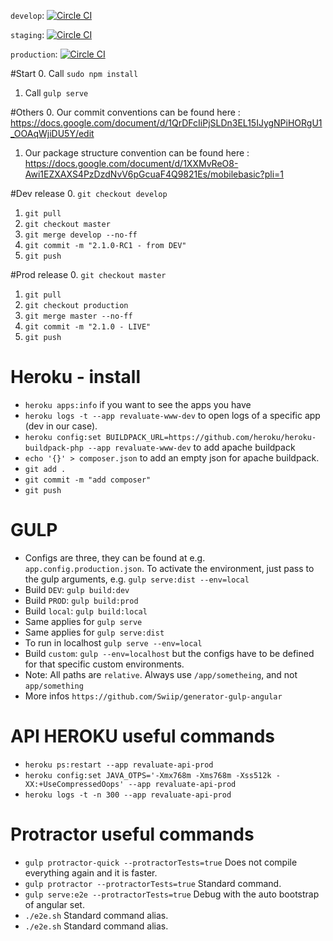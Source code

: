 `develop`: 
[![Circle CI](https://circleci.com/gh/sorinpantis/revaluate-web/tree/develop.svg?style=svg&circle-token=8c01bbe3030627e311149593f10daf9155b422d9)](https://circleci.com/gh/sorinpantis/revaluate-web/tree/develop)

`staging`: 
[![Circle CI](https://circleci.com/gh/sorinpantis/revaluate-web/tree/master.svg?style=svg&circle-token=8c01bbe3030627e311149593f10daf9155b422d9)](https://circleci.com/gh/sorinpantis/revaluate-web/tree/master)

`production`: 
[![Circle CI](https://circleci.com/gh/sorinpantis/revaluate-web/tree/production.svg?style=svg&circle-token=8c01bbe3030627e311149593f10daf9155b422d9)](https://circleci.com/gh/sorinpantis/revaluate-web/tree/production)

#Start
0. Call `sudo npm install`
1. Call `gulp serve`

#Others
0. Our commit conventions can be found here : https://docs.google.com/document/d/1QrDFcIiPjSLDn3EL15IJygNPiHORgU1_OOAqWjiDU5Y/edit
1. Our package structure convention can be found here : https://docs.google.com/document/d/1XXMvReO8-Awi1EZXAXS4PzDzdNvV6pGcuaF4Q9821Es/mobilebasic?pli=1

#Dev release
0. `git checkout develop`
1. `git pull`
2. `git checkout master`
3. `git merge develop --no-ff`
7. `git commit -m "2.1.0-RC1 - from DEV"`
8. `git push`

#Prod release
0. `git checkout master`
1. `git pull`
2. `git checkout production`
3. `git merge master --no-ff`
7. `git commit -m "2.1.0 - LIVE"`
8. `git push`

# Heroku - install
* `heroku apps:info` if you want to see the apps you have
* `heroku logs -t --app revaluate-www-dev` to open logs of a specific app (dev in our case).
* `heroku config:set BUILDPACK_URL=https://github.com/heroku/heroku-buildpack-php --app revaluate-www-dev` to add apache buildpack
* `echo '{}' > composer.json` to add an empty json for apache buildpack.
* `git add .`
* `git commit -m "add composer"`
* `git push`

# GULP
* Configs are three, they can be found at e.g. `app.config.production.json`. To activate the environment, just pass to the gulp arguments, e.g. `gulp serve:dist --env=local`
* Build `DEV`: `gulp build:dev`
* Build `PROD`: `gulp build:prod`
* Build `local`: `gulp build:local`
* Same applies for `gulp serve`
* Same applies for `gulp serve:dist`
* To run in localhost `gulp serve --env=local`
* Build `custom`: `gulp --env=localhost` but the configs have to be defined for that specific custom environments.
* Note: All paths are `relative`. Always use `/app/sometheing`, and not `app/something`
* More infos `https://github.com/Swiip/generator-gulp-angular`

# API HEROKU useful commands
* `heroku ps:restart --app revaluate-api-prod`
* `heroku config:set JAVA_OTPS='-Xmx768m -Xms768m -Xss512k -XX:+UseCompressedOops' --app revaluate-api-prod`
* `heroku logs -t -n 300 --app revaluate-api-prod`

# Protractor useful commands
* `gulp protractor-quick --protractorTests=true` Does not compile everything again and it is faster.
* `gulp protractor --protractorTests=true` Standard command.
* `gulp serve:e2e --protractorTests=true` Debug with the auto bootstrap of angular set.
* `./e2e.sh` Standard command alias.
* `./e2e.sh` Standard command alias.
